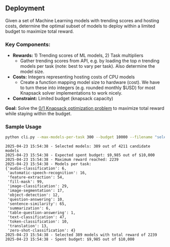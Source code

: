 
## Deployment
Given a set of Machine Learning models with trending scores and hosting costs, determine the optimal subset of models to deploy within a limited budget to maximize total reward.

### Key Components:

* **Rewards:** 1) Trending scores of ML models, 2) Task multipliers
   * Gather trending scores from API, e.g. by loading the top _n_ trending models per task (note: best to vary per task). Also determine the model size.
* **Costs:** Integers representing hosting costs of CPU models
   * Create a function mapping model size to hardware (cost). We have to turn these into integers (e.g. rounded monthly $USD) for most Knapsack solver implementations to work nicely.
* **Constraint:** Limited budget (knapsack capacity)

**Goal:** Solve the [0/1 Knapsack optimization problem](https://en.wikipedia.org/wiki/Knapsack_problem#0-1_knapsack_problem) to maximize total reward while staying within the budget.

### Sample Usage

```bash
python cli.py --max-models-per-task 300 --budget 10000 --filename "selected_models.json" --dry
```

```
2025-04-23 15:54:38 - Selected models: 389 out of 4211 candidate models
2025-04-23 15:54:38 - Expected spent budget: $9,985 out of $10,000
2025-04-23 15:54:38 - Maximum reward reached: 2239
2025-04-23 15:54:38 - Models per task:
{'audio-classification': 6,
 'automatic-speech-recognition': 16,
 'feature-extraction': 54,
 'fill-mask': 99,
 'image-classification': 29,
 'image-segmentation': 17,
 'object-detection': 12,
 'question-answering': 10,
 'sentence-similarity': 65,
 'summarization': 6,
 'table-question-answering': 1,
 'text-classification': 47,
 'token-classification': 10,
 'translation': 13,
 'zero-shot-classification': 4}
2025-04-23 15:54:38 - Selected 389 models with total reward of 2239
2025-04-23 15:54:38 - Spent budget: $9,985 out of $10,000
```
